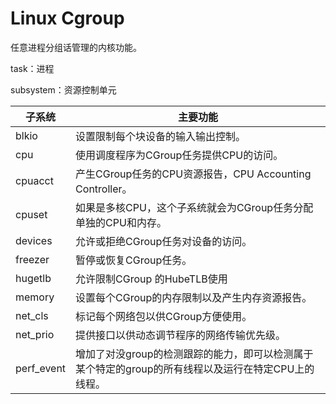# Linux Cgroup

任意进程分组话管理的内核功能。

task：进程

subsystem：资源控制单元

| 子系统     | 主要功能                                                     |
| ---------- | ------------------------------------------------------------ |
| blkio      | 设置限制每个块设备的输入输出控制。                           |
| cpu        | 使用调度程序为CGroup任务提供CPU的访问。                      |
| cpuacct    | 产生CGroup任务的CPU资源报告，CPU Accounting Controller。     |
| cpuset     | 如果是多核CPU，这个子系统就会为CGroup任务分配单独的CPU和内存。 |
| devices    | 允许或拒绝CGroup任务对设备的访问。                           |
| freezer    | 暂停或恢复CGroup任务。                                       |
| hugetlb    | 允许限制CGroup 的HubeTLB使用                                 |
| memory     | 设置每个CGroup的内存限制以及产生内存资源报告。               |
| net_cls    | 标记每个网络包以供CGroup方便使用。                           |
| net_prio   | 提供接口以供动态调节程序的网络传输优先级。                   |
| perf_event | 增加了对没group的检测跟踪的能力，即可以检测属于某个特定的group的所有线程以及运行在特定CPU上的线程。 |

